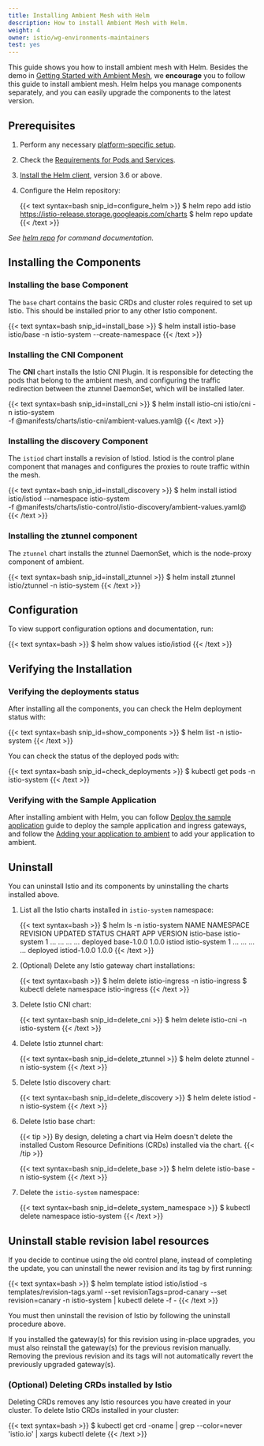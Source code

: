 ```yaml
---
title: Installing Ambient Mesh with Helm
description: How to install Ambient Mesh with Helm.
weight: 4
owner: istio/wg-environments-maintainers
test: yes
---
```


This guide shows you how to install ambient mesh with Helm.
Besides the demo in [Getting Started with Ambient Mesh](/docs/ops/ambient/getting-started/),
we **encourage** you to follow this guide to install ambient mesh.
Helm helps you manage components separately, and you can easily upgrade the components to the latest version.

## Prerequisites

1. Perform any necessary [platform-specific setup](/docs/setup/platform-setup/).

1. Check the [Requirements for Pods and Services](/docs/ops/deployment/requirements/).

1. [Install the Helm client](https://helm.sh/docs/intro/install/), version 3.6 or above.

1. Configure the Helm repository:

    {{< text syntax=bash snip_id=configure_helm >}}
    $ helm repo add istio https://istio-release.storage.googleapis.com/charts
    $ helm repo update
    {{< /text >}}

*See [helm repo](https://helm.sh/docs/helm/helm_repo/) for command documentation.*

## Installing the Components

### Installing the base Component

The `base` chart contains the basic CRDs and cluster roles required to set up Istio.
This should be installed prior to any other Istio component.

{{< text syntax=bash snip_id=install_base >}}
$ helm install istio-base istio/base -n istio-system --create-namespace
{{< /text >}}

### Installing the CNI Component

The **CNI** chart installs the Istio CNI Plugin. It is responsible for detecting the pods that belong to the ambient mesh,
and configuring the traffic redirection between the ztunnel DaemonSet, which will be installed later.

{{< text syntax=bash snip_id=install_cni >}}
$ helm install istio-cni istio/cni -n istio-system \
  -f @manifests/charts/istio-cni/ambient-values.yaml@
{{< /text >}}

### Installing the discovery Component

The `istiod` chart installs a revision of Istiod. Istiod is the control plane component that manages and
configures the proxies to route traffic within the mesh.

{{< text syntax=bash snip_id=install_discovery >}}
$ helm install istiod istio/istiod --namespace istio-system \
  -f @manifests/charts/istio-control/istio-discovery/ambient-values.yaml@
{{< /text >}}

### Installing the ztunnel component

The `ztunnel` chart installs the ztunnel DaemonSet, which is the node-proxy component of ambient.

{{< text syntax=bash snip_id=install_ztunnel >}}
$ helm install ztunnel istio/ztunnel -n istio-system
{{< /text >}}

## Configuration

To view support configuration options and documentation, run:

{{< text syntax=bash >}}
$ helm show values istio/istiod
{{< /text >}}

## Verifying the Installation

### Verifying the deployments status

After installing all the components, you can check the Helm deployment status with:

{{< text syntax=bash snip_id=show_components >}}
$ helm list -n istio-system
{{< /text >}}

You can check the status of the deployed pods with:

{{< text syntax=bash snip_id=check_deployments >}}
$ kubectl get pods -n istio-system
{{< /text >}}

### Verifying with the Sample Application

After installing ambient with Helm, you can follow
[Deploy the sample application](/docs/ops/ambient/getting-started/#bookinfo)
guide to deploy the sample application and ingress gateways, and follow the
[Adding your application to ambient](/docs/ops/ambient/getting-started/#addtoambient)
to add your application to ambient.

## Uninstall

You can uninstall Istio and its components by uninstalling the charts
installed above.

1. List all the Istio charts installed in `istio-system` namespace:

    {{< text syntax=bash >}}
    $ helm ls -n istio-system
    NAME       NAMESPACE    REVISION UPDATED         STATUS   CHART        APP VERSION
    istio-base istio-system 1        ... ... ... ... deployed base-1.0.0   1.0.0
    istiod     istio-system 1        ... ... ... ... deployed istiod-1.0.0 1.0.0
    {{< /text >}}

1. (Optional) Delete any Istio gateway chart installations:

    {{< text syntax=bash >}}
    $ helm delete istio-ingress -n istio-ingress
    $ kubectl delete namespace istio-ingress
    {{< /text >}}

1. Delete Istio CNI chart:

    {{< text syntax=bash snip_id=delete_cni >}}
    $ helm delete istio-cni -n istio-system
    {{< /text >}}

1. Delete Istio ztunnel chart:

    {{< text syntax=bash snip_id=delete_ztunnel >}}
    $ helm delete ztunnel -n istio-system
    {{< /text >}}

1. Delete Istio discovery chart:

    {{< text syntax=bash snip_id=delete_discovery >}}
    $ helm delete istiod -n istio-system
    {{< /text >}}

1. Delete Istio base chart:

    {{< tip >}}
    By design, deleting a chart via Helm doesn't delete the installed Custom
    Resource Definitions (CRDs) installed via the chart.
    {{< /tip >}}

    {{< text syntax=bash snip_id=delete_base >}}
    $ helm delete istio-base -n istio-system
    {{< /text >}}

1. Delete the `istio-system` namespace:

    {{< text syntax=bash snip_id=delete_system_namespace >}}
    $ kubectl delete namespace istio-system
    {{< /text >}}

## Uninstall stable revision label resources

If you decide to continue using the old control plane, instead of completing the update,
you can uninstall the newer revision and its tag by first running:

{{< text syntax=bash >}}
$ helm template istiod istio/istiod -s templates/revision-tags.yaml --set revisionTags=prod-canary --set revision=canary -n istio-system | kubectl delete -f -
{{< /text >}}

You must then uninstall the revision of Istio by following the uninstall procedure above.

If you installed the gateway(s) for this revision using in-place upgrades, you must also reinstall the gateway(s) for the previous revision manually.
Removing the previous revision and its tags will not automatically revert the previously upgraded gateway(s).

### (Optional) Deleting CRDs installed by Istio

Deleting CRDs removes any Istio resources you have created in your cluster. 
To delete Istio CRDs installed in your cluster:

{{< text syntax=bash >}}
$ kubectl get crd -oname | grep --color=never 'istio.io' | xargs kubectl delete
{{< /text >}}
